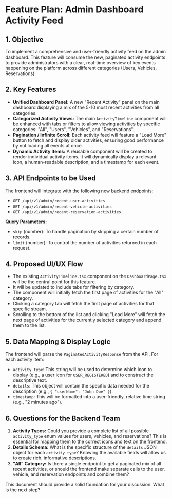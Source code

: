 # Feature Plan: Admin Dashboard Activity Feed

## 1. Objective

To implement a comprehensive and user-friendly activity feed on the admin dashboard. This feature will consume the new, paginated activity endpoints to provide administrators with a clear, real-time overview of key events happening on the platform across different categories (Users, Vehicles, Reservations).

## 2. Key Features

- **Unified Dashboard Panel:** A new "Recent Activity" panel on the main dashboard displaying a mix of the 5-10 most recent activities from all categories.
- **Categorized Activity Views:** The main `ActivityTimeline` component will be enhanced with tabs or filters to allow viewing activities by specific categories: "All", "Users", "Vehicles", and "Reservations".
- **Pagination / Infinite Scroll:** Each activity feed will feature a "Load More" button to fetch and display older activities, ensuring good performance by not loading all events at once.
- **Dynamic Activity Items:** A reusable component will be created to render individual activity items. It will dynamically display a relevant icon, a human-readable description, and a timestamp for each event.

## 3. API Endpoints to be Used

The frontend will integrate with the following new backend endpoints:

- `GET /api/v1/admin/recent-user-activities`
- `GET /api/v1/admin/recent-vehicle-activities`
- `GET /api/v1/admin/recent-reservation-activities`

**Query Parameters:**
- `skip` (number): To handle pagination by skipping a certain number of records.
- `limit` (number): To control the number of activities returned in each request.

## 4. Proposed UI/UX Flow

- The existing `ActivityTimeline.tsx` component on the `DashboardPage.tsx` will be the central point for this feature.
- It will be updated to include tabs for filtering by category.
- The component will initially fetch the first page of activities for the "All" category.
- Clicking a category tab will fetch the first page of activities for that specific stream.
- Scrolling to the bottom of the list and clicking "Load More" will fetch the next page of activities for the currently selected category and append them to the list.

## 5. Data Mapping & Display Logic

The frontend will parse the `PaginatedActivityResponse` from the API. For each activity item:
- `activity_type`: This string will be used to determine which icon to display (e.g., a user icon for `USER_REGISTERED`) and to construct the descriptive text.
- `details`: This object will contain the specific data needed for the description (e.g., `{ "userName": "John Doe" }`).
- `timestamp`: This will be formatted into a user-friendly, relative time string (e.g., "2 minutes ago").

## 6. Questions for the Backend Team

1.  **Activity Types:** Could you provide a complete list of all possible `activity_type` enum values for users, vehicles, and reservations? This is essential for mapping them to the correct icons and text on the frontend.
2.  **Details Schema:** What is the specific structure of the `details` JSON object for each `activity_type`? Knowing the available fields will allow us to create rich, informative descriptions.
3.  **"All" Category:** Is there a single endpoint to get a paginated mix of all recent activities, or should the frontend make separate calls to the user, vehicle, and reservation endpoints and combine them?

This document should provide a solid foundation for your discussion. What is the next step?
